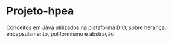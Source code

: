 # Projeto-hpea
Conceitos em Java utilizados na plataforma DIO, sobre herança, encapsulamento, poliformismo e abstração
